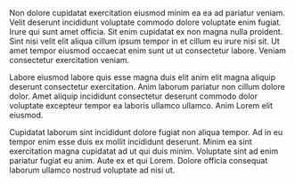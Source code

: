 Non dolore cupidatat exercitation eiusmod minim ea ea ad pariatur veniam. Velit deserunt incididunt voluptate commodo dolore voluptate enim fugiat. Irure qui sunt amet officia. Sit enim cupidatat ex non magna nulla proident. Sint nisi velit elit aliqua cillum ipsum tempor in et cillum eu irure nisi sit. Ut amet tempor eiusmod occaecat enim sunt ut ut consectetur labore. Veniam consectetur exercitation veniam.

Labore eiusmod labore quis esse magna duis elit anim elit magna aliquip deserunt consectetur exercitation. Anim laborum pariatur non cillum dolore dolor. Amet aliquip incididunt consectetur deserunt commodo dolor voluptate excepteur tempor ea laboris ullamco ullamco. Anim Lorem elit eiusmod.

Cupidatat laborum sint incididunt dolore fugiat non aliqua tempor. Ad in eu tempor enim esse duis ex mollit incididunt deserunt. Minim ea sint exercitation magna cupidatat ad ut qui duis minim. Voluptate sint ad enim pariatur fugiat eu anim. Aute ex et qui Lorem. Dolore officia consequat laborum ullamco nostrud voluptate ad nisi ut.